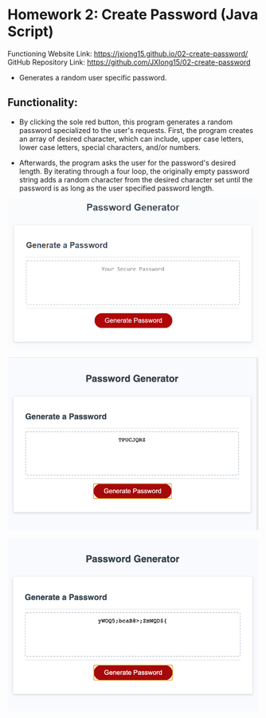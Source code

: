 # Homework 2: Create Password (Java Script)

Functioning Website Link: https://jxiong15.github.io/02-create-password/
GitHub Repository Link: https://github.com/JXIong15/02-create-password

* Generates a random user specific password.

## Functionality:

* By clicking the sole red button, this program generates a random password specialized to the user's requests. First, the program creates an array of desired character, which can include, upper case letters, lower case letters, special characters, and/or numbers. 

* Afterwards, the program asks the user for the password's desired length. By iterating through a four loop, the originally empty password string adds a random character from the desired character set until the password is as long as the user specified password length.

![The Password Generator application displays a red button to "Generate Password". This is prior to the program running.](./Assets/03-javascript-homework-demo.png)

![If the user selects only upper case letters, and the desired password length is 8.](./Assets/generated-password-demo-onlyUpperCase.png)

![If the user selects all character options, and the desired password length is 20.](./Assets/generated-password-demo-allChars.png)
